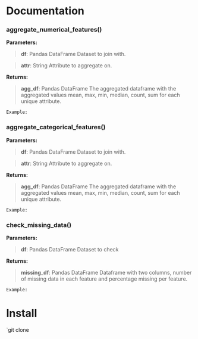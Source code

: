 # Documentation

  
### aggregate_numerical_features()

**Parameters:**

> **df**: Pandas DataFrame
> Dataset to join with.

> **attr**: String
> Attribute to aggregate on.

**Returns:**

> **agg_df**: Pandas DataFrame
> The aggregated dataframe with the aggregated values mean, max, min, median, count, sum for each unique attribute.

```
Example:
```

### aggregate_categorical_features()

**Parameters:**

> **df**: Pandas DataFrame
> Dataset to join with.

> **attr**: String
> Attribute to aggregate on.

**Returns:**

> **agg_df**: Pandas DataFrame
> The aggregated dataframe with the aggregated values mean, max, min, median, count, sum for each unique attribute.

```
Example:
```


### check_missing_data()

**Parameters:**

> **df**: Pandas DataFrame
> Dataset to check


**Returns:**

> **missing_df**: Pandas DataFrame
> Dataframe with two columns, number of missing data in each feature and percentage missing per feature.

```
Example:
```

# Install

`git clone 
